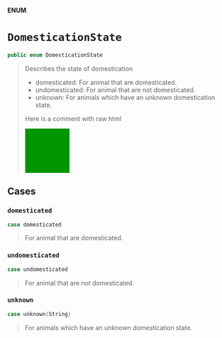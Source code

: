 **ENUM**

# `DomesticationState`

```swift
public enum DomesticationState
```

> Describes the state of domestication
>
> - domesticated: For animal that are domesticated.
> - undomesticated: For animal that are not domesticated.
> - unknown: For animals which have an unknown domestication state.
>
> Here is a comment with raw html
>
> <svg width="100" height="100"><rect width="100" height="100" style="fill:rgba(0,150,0,1);"></rect></svg>

## Cases
### `domesticated`

```swift
case domesticated
```

> For animal that are domesticated.
>
>

### `undomesticated`

```swift
case undomesticated
```

> For animal that are not domesticated.
>
>

### `unknown`

```swift
case unknown(String)
```

> For animals which have an unknown domestication state.
>
>
